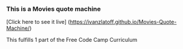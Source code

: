 ### This is a Movies quote machine

[Click here to see it live] (https://ivanzlatoff.github.io/Movies-Quote-Machine/)

This fulfills 1 part of the Free Code Camp Curriculum
